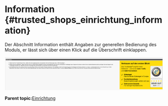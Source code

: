 # Information {#trusted_shops_einrichtung_information}

Der Abschnitt Information enthält Angaben zur generellen Bedienung des Moduls, er lässt sich über einen Klick auf die Überschrift einklappen.

![](Bilder/trusted_shops/TS-2016-12-14_001.png "Abschnitt Information des Trusted Shops-Moduls")

**Parent topic:**[Einrichtung](7_4_9_2_Einrichtung.md)

